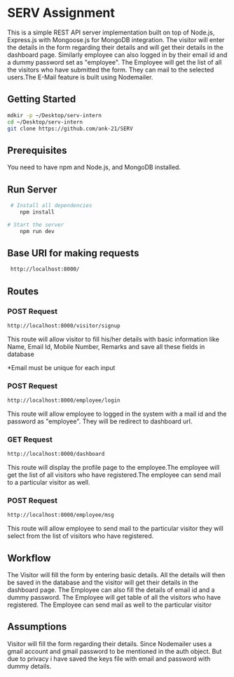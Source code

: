# SERV Assignment

This is a simple REST API server implementation built on top of Node.js, Express.js with Mongoose.js for MongoDB integration.
The visitor will enter the details in the form regarding their details and will get their details in the dashboard page. Similarly employee can also logged in by their email id and a dummy password set as "employee". The Employee will get the list of all the visitors who have submitted the form. They can mail to the selected users.The E-Mail feature is built using Nodemailer.

## Getting Started
```bash
mdkir -p ~/Desktop/serv-intern
cd ~/Desktop/serv-intern
git clone https://github.com/ank-21/SERV
```

## Prerequisites
You need to have npm and Node.js, and MongoDB installed.

## Run Server
```bash
 # Install all dependencies
    npm install

# Start the server
    npm run dev
 ```
 
## Base URI for making requests
```bash
 http://localhost:8000/
```
 ## Routes
 
 ### POST Request
 ```bash
 http://localhost:8000/visitor/signup
 ```
 This route will allow visitor to fill his/her details with basic information like Name, Email Id, Mobile Number, Remarks and save all these fields in database

 *Email must be unique for each input
 
 ### POST Request
 ```bash
 http://localhost:8000/employee/login
 ```
 This route will allow employee to logged in the system with a mail id and the password as "employee". They will be redirect to dashboard url.


 
 ### GET Request
 ```bash
 http://localhost:8000/dashboard
 ```
 This route will display the profile page to the employee.The employee will get the list of all visitors who have registered.The employee can send mail to a particular visitor as well.

 ### POST Request
 ```bash
 http://localhost:8000/employee/msg
 ```
 This route will allow employee to send mail to the particular visitor they will select from the list of visitors who have registered.

 
 ## Workflow
 The Visitor will fill the form by entering basic details.
 All the details will then be saved in the database and the visitor will get their details in the dashboard page.
 The Employee can also fill the details of email id and a dummy password.
 The Employee will get table of all the visitors who have registered.
 The Employee can send mail as well to the particular visitor
 
 
## Assumptions
Visitor will fill the form regarding their details. Since Nodemailer uses a gmail account and gmail password to be mentioned in the auth object. But due to privacy i have saved the keys file with email and password with dummy details.


 
